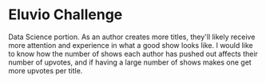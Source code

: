 # Eluvio Challenge
Data Science portion. As an author creates more titles, they'll likely receive more attention and experience in what a good show looks like. I would like to know how the number of shows each author has pushed out affects their number of upvotes, and if having a large number of shows makes one get more upvotes per title.
